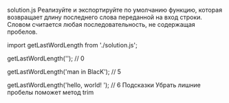 solution.js
Реализуйте и экспортируйте по умолчанию функцию, которая возвращает длину последнего слова переданной на вход строки. Словом считается любая последовательность, не содержащая пробелов.

import getLastWordLength from './solution.js';

getLastWordLength(''); // 0

getLastWordLength('man in BlacK'); // 5

getLastWordLength('hello, world!  '); // 6
Подсказки
Убрать лишние пробелы поможет метод trim